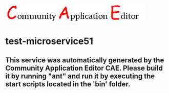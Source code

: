 ![CAE](https://github.com/CAE-Community-Application-Editor/CAE-Deployment-Temp/blob/master/microservice-test-microservice51/img/logo.png)  

test-microservice51
===================


This service was automatically generated by the Community Application Editor CAE. Please build it by running "ant" and run it by executing the start scripts located in the 'bin' folder.
---------------
